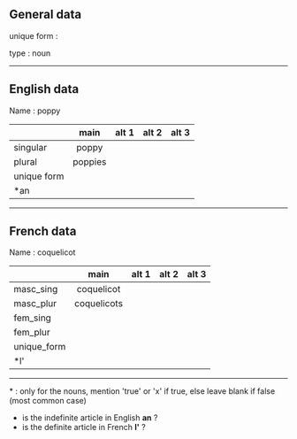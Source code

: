 ## General data

unique form :

type : noun

---

## English data

Name : poppy

|             |  main   | alt 1 | alt 2 | alt 3 |
| :---------- | :-----: | :---: | :---: | ----- |
| singular    |  poppy  |       |       |       |
| plural      | poppies |       |       |       |
| unique form |         |       |       |       |
| \*an        |         |       |       |       |

---

## French data

Name : coquelicot

|             |    main     | alt 1 | alt 2 | alt 3 |
| :---------- | :---------: | :---: | :---: | :---: |
| masc_sing   | coquelicot  |       |       |       |
| masc_plur   | coquelicots |       |       |       |
| fem_sing    |             |       |       |       |
| fem_plur    |             |       |       |       |
| unique_form |             |       |       |       |
| \*l'        |             |       |       |       |

---

\* : only for the nouns, mention 'true' or 'x' if true, else leave blank if false (most common case)

- is the indefinite article in English **an** ?
- is the definite article in French **l'** ?
